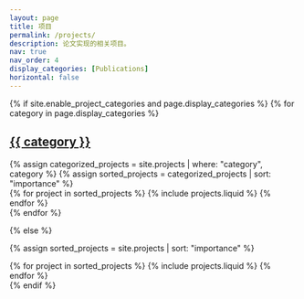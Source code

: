 ```yaml
---
layout: page
title: 项目
permalink: /projects/
description: 论文实现的相关项目。
nav: true
nav_order: 4
display_categories: [Publications]
horizontal: false
---
```


<!-- pages/projects.md -->
<div class="projects">
{% if site.enable_project_categories and page.display_categories %}
  <!-- Display categorized projects -->
  {% for category in page.display_categories %}
  <a id="{{ category }}" href=".#{{ category }}">
    <h2 class="category">{{ category }}</h2>
  </a>
  {% assign categorized_projects = site.projects | where: "category", category %}
  {% assign sorted_projects = categorized_projects | sort: "importance" %}
  <!-- Generate cards for each project -->
  <div class="row row-cols-1 row-cols-sm-2 row-cols-md-3 row-cols-lg-4 g-4">
    {% for project in sorted_projects %}
      {% include projects.liquid %}
    {% endfor %}
  </div>
  {% endfor %}

{% else %}

<!-- Display projects without categories -->

{% assign sorted_projects = site.projects | sort: "importance" %}

  <!-- Generate cards for each project -->

  <div class="row row-cols-1 row-cols-md-3 g-5">
    {% for project in sorted_projects %}
      {% include projects.liquid %}
    {% endfor %}
  </div>
{% endif %}
</div>
